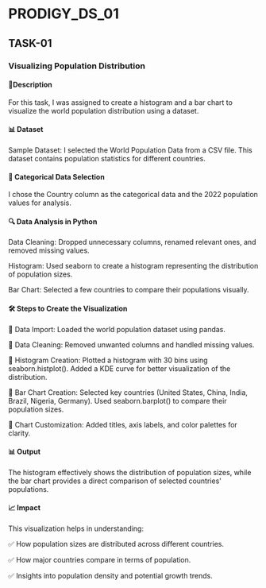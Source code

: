 # PRODIGY_DS_01
## TASK-01

### Visualizing Population Distribution


#### 📄Description

For this task, I was assigned to create a histogram and a bar chart to visualize the world population distribution using a dataset.


#### 📊 Dataset
Sample Dataset: I selected the World Population Data from a CSV file. This dataset contains population statistics for different countries.


#### 📌 Categorical Data Selection
I chose the Country column as the categorical data and the 2022 population values for analysis.


#### 🔍 Data Analysis in Python
Data Cleaning: Dropped unnecessary columns, renamed relevant ones, and removed missing values.


Histogram: Used seaborn to create a histogram representing the distribution of population sizes.


Bar Chart: Selected a few countries to compare their populations visually.


#### 🛠 Steps to Create the Visualization


🔹 Data Import: Loaded the world population dataset using pandas.


🔹 Data Cleaning: Removed unwanted columns and handled missing values.


🔹 Histogram Creation:
Plotted a histogram with 30 bins using seaborn.histplot().
Added a KDE curve for better visualization of the distribution.


🔹 Bar Chart Creation:
Selected key countries (United States, China, India, Brazil, Nigeria, Germany).
Used seaborn.barplot() to compare their population sizes.


🔹 Chart Customization: Added titles, axis labels, and color palettes for clarity.


#### 📊 Output


The histogram effectively shows the distribution of population sizes, while the bar chart provides a direct comparison of selected countries' populations.


#### 📈 Impact

This visualization helps in understanding:


✅ How population sizes are distributed across different countries.


✅ How major countries compare in terms of population.


✅ Insights into population density and potential growth trends.
